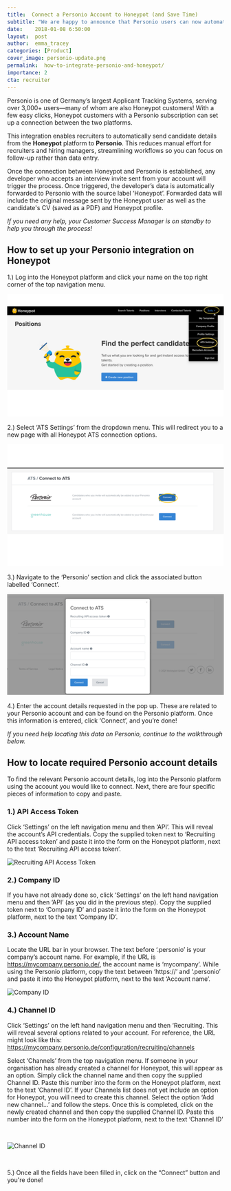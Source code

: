 ```yaml
---
title:  Connect a Personio Account to Honeypot (and Save Time)
subtitle: "We are happy to announce that Personio users can now automatically upload candidates directly from Honeypot to Personio. Here's a step-by-step guide to help you set up the Honeypot-Personio integration!"
date:    2018-01-08 6:50:00
layout:  post
author:  emma_tracey
categories: [Product]
cover_image: personio-update.png
permalink:  how-to-integrate-personio-and-honeypot/
importance: 2
cta: recruiter
---
```


Personio is one of Germany’s largest Applicant Tracking Systems, serving over 3,000+ users—many of whom are also Honeypot customers! With a few easy clicks, Honeypot customers with a Personio subscription can set up a connection between the two platforms.
<br>

This integration enables recruiters to automatically send candidate details from the <b>Honeypot</b> platform to <b>Personio</b>. This reduces manual effort for recruiters and hiring managers, streamlining workflows so you can focus on follow-up rather than data entry.
<br>

Once the connection between Honeypot and Personio is established, any developer who accepts an interview invite sent from your account will trigger the process. Once triggered, the developer’s data is automatically forwarded to Personio with the source label ‘Honeypot’. Forwarded data will include the original message sent by the Honeypot user as well as the candidate's CV (saved as a PDF) and Honeypot profile.
<br>

_If you need any help, your Customer Success Manager is on standby to help you through the process!_

## How to set up your Personio integration on Honeypot

1.) Log into the Honeypot platform and click your name on the top right corner of the top navigation menu.

![Connect to ATS](/assets/images/Greenhouse1v2.png)

2.) Select ‘ATS Settings’ from the dropdown menu. This will redirect you to a new page with all Honeypot ATS connection options.

![Recruiting API Access Token](/assets/images/select_personio.png)

3.) Navigate to the ‘Personio’ section and click the associated button labelled ‘Connect’.

![Recruiting API Access Token](/assets/images/connect_ATS_personio.png)

4.) Enter the account details requested in the pop up. These are related to your Personio account and can be found on the Personio platform. Once this information is entered, click ‘Connect’, and you’re done!

<em>If you need help locating this data on Personio, continue to the walkthrough below.</em>

## How to locate required Personio account details

To find the relevant Personio account details, log into the Personio platform using the account you would like to connect. Next, there are four specific pieces of information to copy and paste.

### 1.) API Access Token
Click ‘Settings’ on the left navigation menu and then ‘API’. This will reveal the account’s API credentials. Copy the supplied token next to ‘Recruiting API access token’ and paste it into the form on the Honeypot platform, next to the text ‘Recruiting API access token’.

![Recruiting API Access Token](/assets/images/Personio-screenshot-22.png)

### 2.) Company ID
If you have not already done so, click ‘Settings’ on the left hand navigation menu and then ‘API’ (as you did in the previous step). Copy the supplied token next to ‘Company ID’ and paste it into the form on the Honeypot platform, next to the text ‘Company ID’.

### 3.) Account Name
Locate the URL bar in your browser. The text before ‘.personio’ is your company’s account name. For example, if the URL is https://mycompany.personio.de/, the account name is ‘mycompany’. While using the Personio platform, copy the text between ‘https://’ and ‘.personio’ and paste it into the Honeypot platform, next to the text ‘Account name’.

![Company ID](/assets/images/Personio-screenshot-4.png)
<br>

### 4.) Channel ID
Click ‘Settings’ on the left hand navigation menu and then ‘Recruiting. This will reveal several options related to your account. For reference, the URL might look like this: https://mycompany.personio.de/configuration/recruiting/channels

Select ‘Channels’ from the top navigation menu.
If someone in your organisation has already created a channel for Honeypot, this will appear as an option. Simply click the channel name and then copy the supplied Channel ID. Paste this number into the form on the Honeypot platform, next to the text ‘Channel ID’.
If your Channels list does not yet include an option for Honeypot, you will need to create this channel. Select the option ‘Add new channel…’ and follow the steps. Once this is completed, click on the newly created channel and then copy the supplied Channel ID. Paste this number into the form on the Honeypot platform, next to the text ‘Channel ID’


<br>

![Channel ID](/assets/images/personio-screenshot-5.png)

<br>

5.) Once all the fields have been filled in, click on the “Connect” button and you're done!
